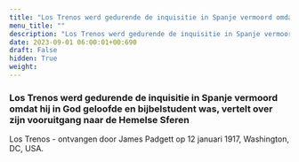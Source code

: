 ```yaml
---
title: "Los Trenos werd gedurende de inquisitie in Spanje vermoord omdat hij in God geloofde en bijbelstudent was, vertelt over zijn vooruitgang naar de Hemelse Sferen"
menu_title: ""
description: "Los Trenos werd gedurende de inquisitie in Spanje vermoord omdat hij in God geloofde en bijbelstudent was, vertelt over zijn vooruitgang naar de Hemelse Sferen"
date: 2023-09-01 06:00:01+00:690
draft: False
hidden: True
weight:
---
```

### Los Trenos werd gedurende de inquisitie in Spanje vermoord omdat hij in God geloofde en bijbelstudent was, vertelt over zijn vooruitgang naar de Hemelse Sferen

Los Trenos - ontvangen door James Padgett op 12 januari 1917, Washington, DC, USA.

